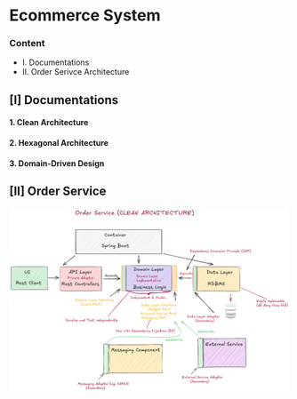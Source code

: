 # Ecommerce System

### Content


- I. Documentations
- II. Order Serivce Architecture

## [I] Documentations

#### 1. Clean Architecture

#### 2. Hexagonal Architecture

#### 3. Domain-Driven Design


## [II] Order Service

![Order Service Architecture](./readme/order-service-architecture.png)


